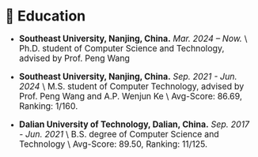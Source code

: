 # 📖 Education

<div class='paper-box-text' style="font-size: larger;" markdown="1">

- **Southeast University, Nanjing, China.** *Mar. 2024 – Now.* \\
  Ph.D. student of Computer Science and Technology, advised by Prof. Peng Wang

- **Southeast University, Nanjing, China.** *Sep. 2021 - Jun. 2024* \\
  M.S. student of Computer Technology, advised by Prof. Peng Wang and A.P. Wenjun Ke \\
  Avg-Score: 86.69, Ranking: 1/160.

- **Dalian University of Technology, Dalian, China.** *Sep. 2017 - Jun. 2021* \\
  B.S. degree of Computer Science and Technology \\
  Avg-Score: 89.50, Ranking: 11/125.

</div>
